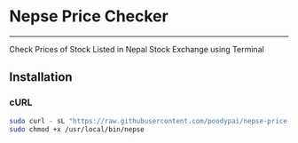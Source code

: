 # Nepse Price Checker
---
Check Prices of Stock Listed in Nepal Stock Exchange using Terminal
## Installation
### cURL
```sh
sudo curl - sL "https://raw.githubusercontent.com/poodypai/nepse-price-checker/main/nepse" -o /usr/local/bin/nepse</code>
sudo chmod +x /usr/local/bin/nepse
```

